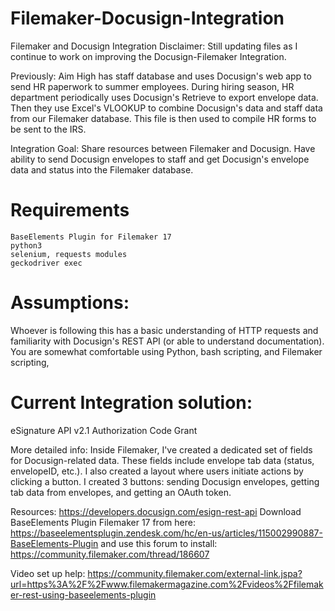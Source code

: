 # Filemaker-Docusign-Integration

Filemaker and Docusign Integration
Disclaimer: Still updating files as I continue to work on improving the Docusign-Filemaker Integration.

Previously: Aim High has staff database and uses Docusign's web app to send HR paperwork to summer employees. During hiring season, HR department periodically uses Docusign's Retrieve to export envelope data. Then they use Excel's VLOOKUP to combine Docusign's data and staff data from our Filemaker database. This file is then used to compile HR forms to be sent to the IRS.

Integration Goal: Share resources between Filemaker and Docusign. Have ability to send Docusign envelopes to staff and get Docusign's envelope data and status into the Filemaker database. 

# Requirements
	BaseElements Plugin for Filemaker 17
	python3
	selenium, requests modules
	geckodriver exec

# Assumptions:
Whoever is following this has a basic understanding of HTTP requests and familiarity with Docusign's REST API (or able to understand documentation). You are somewhat comfortable using Python, bash scripting, and Filemaker scripting, 

# Current Integration solution:
eSignature API v2.1
Authorization Code Grant

More detailed info:
Inside Filemaker, I've created a dedicated set of fields for Docusign-related data. These fields include envelope tab data (status, envelopeID, etc.). I also created a layout where users initiate actions by clicking a button. I created 3 buttons: sending Docusign envelopes, getting tab data from envelopes, and getting an OAuth token.

Resources: 
https://developers.docusign.com/esign-rest-api
Download BaseElements Plugin Filemaker 17 from here: https://baseelementsplugin.zendesk.com/hc/en-us/articles/115002990887-BaseElements-Plugin and use this forum to install: https://community.filemaker.com/thread/186607

Video set up help:
https://community.filemaker.com/external-link.jspa?url=https%3A%2F%2Fwww.filemakermagazine.com%2Fvideos%2Ffilemaker-rest-using-baseelements-plugin
